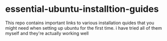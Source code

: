 # essential-ubuntu-installtion-guides
This repo contains important links to various installation quides that you might need when setting up ubuntu for the first time. i have tried all of them myself and they're actually working well
